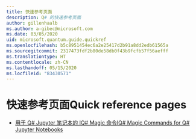 ```yaml
---
title: 快速参考页面
description: Q# 的快速参考页面
author: gillenhaalb
ms.author: a-gibec@microsoft.com
ms.date: 03/05/2020
uid: microsoft.quantum.guide.quickref
ms.openlocfilehash: b5c8951454ec6a2e25417d2b91a8dd2edb61565a
ms.sourcegitcommit: 2317473fdf2b80de58db0f43b9fcfb57f56aefff
ms.translationtype: HT
ms.contentlocale: zh-CN
ms.lasthandoff: 05/15/2020
ms.locfileid: "83430571"
---
```

# <a name="quick-reference-pages"></a><span data-ttu-id="1a2c8-103">快速参考页面</span><span class="sxs-lookup"><span data-stu-id="1a2c8-103">Quick reference pages</span></span>

* [<span data-ttu-id="1a2c8-104">用于 Q# Jupyter 笔记本的 IQ# Magic 命令</span><span class="sxs-lookup"><span data-stu-id="1a2c8-104">IQ# Magic Commands for Q# Jupyter Notebooks</span></span>](xref:microsoft.quantum.guide.quickref.iqsharp)
